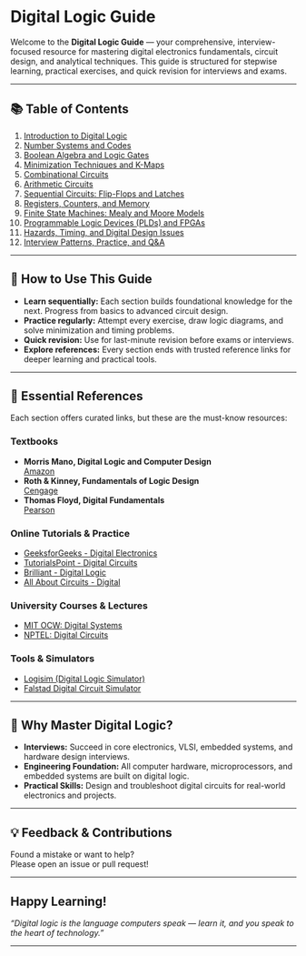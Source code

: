 # Digital Logic Guide

Welcome to the **Digital Logic Guide** — your comprehensive, interview-focused resource for mastering digital electronics fundamentals, circuit design, and analytical techniques. This guide is structured for stepwise learning, practical exercises, and quick revision for interviews and exams.

---

## 📚 Table of Contents

1. [Introduction to Digital Logic](01_Introduction_to_Digital_Logic.md)
2. [Number Systems and Codes](02_Number_Systems_and_Codes.md)
3. [Boolean Algebra and Logic Gates](03_Boolean_Algebra_and_Logic_Gates.md)
4. [Minimization Techniques and K-Maps](04_Minimization_and_K_Maps.md)
5. [Combinational Circuits](05_Combinational_Circuits.md)
6. [Arithmetic Circuits](06_Arithmetic_Circuits.md)
7. [Sequential Circuits: Flip-Flops and Latches](07_Sequential_Circuits_FlipFlops_Latches.md)
8. [Registers, Counters, and Memory](08_Registers_Counters_Memory.md)
9. [Finite State Machines: Mealy and Moore Models](09_Finite_State_Machines.md)
10. [Programmable Logic Devices (PLDs) and FPGAs](10_PLDs_and_FPGAs.md)
11. [Hazards, Timing, and Digital Design Issues](11_Hazards_Timing_and_Design_Issues.md)
12. [Interview Patterns, Practice, and Q&A](12_Interview_Patterns_Practice_QA.md)

---

## 🚀 How to Use This Guide

- **Learn sequentially:** Each section builds foundational knowledge for the next. Progress from basics to advanced circuit design.
- **Practice regularly:** Attempt every exercise, draw logic diagrams, and solve minimization and timing problems.
- **Quick revision:** Use for last-minute revision before exams or interviews.
- **Explore references:** Every section ends with trusted reference links for deeper learning and practical tools.

---

## 📖 Essential References

Each section offers curated links, but these are the must-know resources:

### Textbooks
- **Morris Mano, Digital Logic and Computer Design**  
  [Amazon](https://www.amazon.com/Digital-Logic-Computer-Design-Mano/dp/0132145103)
- **Roth & Kinney, Fundamentals of Logic Design**  
  [Cengage](https://www.cengage.com/c/fundamentals-of-logic-design-7e-roth/)
- **Thomas Floyd, Digital Fundamentals**  
  [Pearson](https://www.pearson.com/store/p/digital-fundamentals/P100001504028)

### Online Tutorials & Practice
- [GeeksforGeeks - Digital Electronics](https://www.geeksforgeeks.org/digital-electronics-logic-design-tutorials/)
- [TutorialsPoint - Digital Circuits](https://www.tutorialspoint.com/digital_circuits/index.htm)
- [Brilliant - Digital Logic](https://brilliant.org/wiki/digital-logic/)
- [All About Circuits - Digital](https://www.allaboutcircuits.com/textbook/digital/)

### University Courses & Lectures
- [MIT OCW: Digital Systems](https://ocw.mit.edu/courses/electrical-engineering-and-computer-science/6-111-introductory-digital-systems-laboratory-fall-2006/)
- [NPTEL: Digital Circuits](https://nptel.ac.in/courses/108/105/108105132/)

### Tools & Simulators
- [Logisim (Digital Logic Simulator)](http://www.cburch.com/logisim/)
- [Falstad Digital Circuit Simulator](https://falstad.com/circuit/e-digital.html)

---

## 🏁 Why Master Digital Logic?

- **Interviews:** Succeed in core electronics, VLSI, embedded systems, and hardware design interviews.
- **Engineering Foundation:** All computer hardware, microprocessors, and embedded systems are built on digital logic.
- **Practical Skills:** Design and troubleshoot digital circuits for real-world electronics and projects.

---

## 💡 Feedback & Contributions

Found a mistake or want to help?  
Please open an issue or pull request!

---

## Happy Learning!

*“Digital logic is the language computers speak — learn it, and you speak to the heart of technology.”*

---
